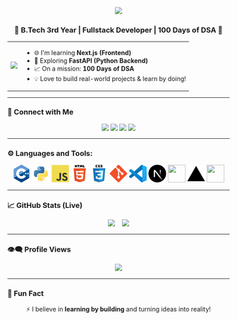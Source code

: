 <!-- Bright Animated Wave Header -->
<p align="center">
  <img src="https://capsule-render.vercel.app/api?type=waving&color=FF4E50,FC913A,F9D423&height=200&section=header&text=Hi%20👋,%20I'm%20Amit%20Singh&fontSize=40&fontColor=ffffff&animation=fadeIn" />
</p>

<h3 align="center">🚀 B.Tech 3rd Year | Fullstack Developer | 100 Days of DSA 🚀</h3>

<!-- Coding GIF + Learning Info Side-by-Side -->
<div align="center">
  <table>
    <tr>
      <td><img src="https://media.giphy.com/media/v1.Y2lkPTc5MGI3NjExbzIzcjgwZmc0end6OGF6Zmc5MjA4NmVyOG9veDhpY2c4dDhqNTJhaiZlcD12MV9naWZzX3NlYXJjaCZjdD1n/78XCFBGOlS6keY1Bil/giphy.gif" width="250"/></td>
      <td>
        <ul>
          <li>🌐 I'm learning <b>Next.js (Frontend)</b></li>
          <li>🐍 Exploring <b>FastAPI (Python Backend)</b></li>
          <li>📈 On a mission: <b>100 Days of DSA</b></li>
          <li>💡 Love to build real-world projects & learn by doing!</li>
        </ul>
      </td>
    </tr>
  </table>
</div>

---

### 🔗 Connect with Me

<p align="center">
  <a href="mailto:itsmeamitsingh17@gmail.com"><img src="https://img.shields.io/badge/Gmail-red?style=for-the-badge&logo=gmail&logoColor=white" /></a>
  <a href="https://www.linkedin.com/in/amit-singh-7246002b7" target="_blank"><img src="https://img.shields.io/badge/LinkedIn-blue?style=for-the-badge&logo=linkedin&logoColor=white" /></a>
  <a href="https://x.com/itsamitsingh17" target="_blank"><img src="https://img.shields.io/badge/Twitter-black?style=for-the-badge&logo=twitter&logoColor=white" /></a>
  <a href="https://www.instagram.com/amit17.shekhawat/" target="_blank"><img src="https://img.shields.io/badge/Instagram-purple?style=for-the-badge&logo=instagram&logoColor=white" /></a>
</p>

---

### ⚙️ Languages and Tools:

<p align="center">
  <img src="https://raw.githubusercontent.com/devicons/devicon/master/icons/cplusplus/cplusplus-original.svg" width="40" height="40" />
  <img src="https://raw.githubusercontent.com/devicons/devicon/master/icons/python/python-original.svg" width="40" height="40" />
  <img src="https://raw.githubusercontent.com/devicons/devicon/master/icons/javascript/javascript-original.svg" width="40" height="40" />
  <img src="https://raw.githubusercontent.com/devicons/devicon/master/icons/html5/html5-original-wordmark.svg" width="40" height="40" />
  <img src="https://raw.githubusercontent.com/devicons/devicon/master/icons/css3/css3-original-wordmark.svg" width="40" height="40" />
  <img src="https://raw.githubusercontent.com/devicons/devicon/master/icons/git/git-original.svg" width="40" height="40" />
  <img src="https://raw.githubusercontent.com/devicons/devicon/master/icons/vscode/vscode-original.svg" width="40" height="40" />
  <img src="https://raw.githubusercontent.com/devicons/devicon/master/icons/nextjs/nextjs-original.svg" width="40" height="40" />
  <img src="https://cdn.worldvectorlogo.com/logos/fastapi.svg" width="40" height="40" />
  <img src="https://raw.githubusercontent.com/devicons/devicon/master/icons/vercel/vercel-original.svg" width="40" height="40" />
  <img src="https://cdn.jsdelivr.net/gh/devicons/devicon/icons/streamlit/streamlit-original.svg" width="40" height="40" />
</p>

---
### 📈 GitHub Stats (Live)

<!-- First row: Languages and Stats -->
<p align="center">
  <img src="https://github-readme-stats.vercel.app/api/top-langs?username=itsamitshekhawat17&show_icons=true&locale=en&layout=compact&theme=radical" height="150"/>
  &nbsp;&nbsp;
  <img src="https://github-readme-stats.vercel.app/api?username=itsamitshekhawat17&show_icons=true&theme=radical&locale=en" height="150"/>
</p>

<!-- Second row: GitHub Streak -->
<p align="center">
  <!-- Official Vercel endpoint -->
<!--   <img src="https://streak-stats.demolab.com?user=itsamitshekhawat17&theme=radical&hide_border=true" height="180" alt="GitHub Streak Stats"/>
</p>
 -->
<!-- Optional: If the above fails, use this backup -->


---

### 👁️‍🗨️ Profile Views

<p align="center">
  <img src="https://komarev.com/ghpvc/?username=itsamitshekhawat17&label=Profile%20views&color=ff69b4&style=flat-square" />
</p>

---

### 🧠 Fun Fact

<p align="center">
  ⚡ I believe in <strong>learning by building</strong> and turning ideas into reality!
</p>
